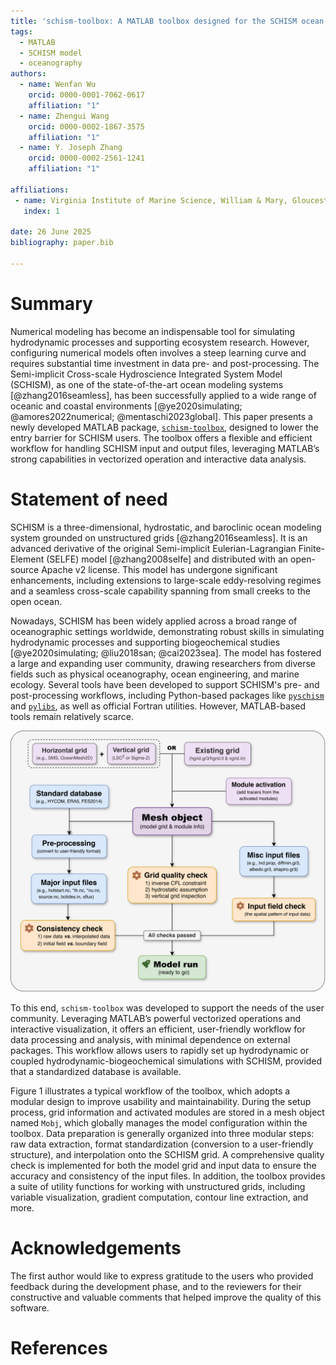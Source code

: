 ```yaml
---
title: 'schism-toolbox: A MATLAB toolbox designed for the SCHISM ocean model'
tags:
  - MATLAB
  - SCHISM model
  - oceanography
authors:
  - name: Wenfan Wu
    orcid: 0000-0001-7062-0617
    affiliation: "1"
  - name: Zhengui Wang
    orcid: 0000-0002-1867-3575
    affiliation: "1"
  - name: Y. Joseph Zhang
    orcid: 0000-0002-2561-1241
    affiliation: "1"

affiliations:
 - name: Virginia Institute of Marine Science, William & Mary, Gloucester Point, VA 23062, USA.
   index: 1

date: 26 June 2025
bibliography: paper.bib

---
```


# Summary

Numerical modeling has become an indispensable tool for simulating hydrodynamic processes and supporting ecosystem research. However, configuring numerical models often involves a steep learning curve and requires substantial time investment in data pre- and post-processing. The Semi-implicit Cross-scale Hydroscience Integrated System Model (SCHISM), as one of the state-of-the-art ocean modeling systems [@zhang2016seamless], has been successfully applied to a wide range of oceanic and coastal environments [@ye2020simulating; @amores2022numerical; @mentaschi2023global]. This paper presents a newly developed MATLAB package, [`schism-toolbox`](https://github.com/wenfanwu/schism-toolbox), designed to lower the entry barrier for SCHISM users. The toolbox offers a flexible and efficient workflow for handling SCHISM input and output files, leveraging MATLAB’s strong capabilities in vectorized operation and interactive data analysis.

# Statement of need

SCHISM is a three-dimensional, hydrostatic, and baroclinic ocean modeling system grounded on unstructured grids [@zhang2016seamless]. It is an advanced derivative of the original Semi-implicit Eulerian-Lagrangian Finite-Element (SELFE) model [@zhang2008selfe] and distributed with an open-source Apache v2 license. This model has undergone significant enhancements, including extensions to large-scale eddy-resolving regimes and a seamless cross-scale capability spanning from small creeks to the open ocean. 

Nowadays, SCHISM has been widely applied across a broad range of oceanographic settings worldwide, demonstrating robust skills in simulating hydrodynamic processes and supporting biogeochemical studies [@ye2020simulating; @liu2018san; @cai2023sea]. The model has fostered a large and expanding user community, drawing researchers from diverse fields such as physical oceanography, ocean engineering, and marine ecology. Several tools have been developed to support SCHISM's pre- and post-processing workflows, including Python-based packages like [`pyschism`](https://github.com/schism-dev/pyschism) and [`pylibs`](https://github.com/wzhengui/pylibs), as well as official Fortran utilities. However, MATLAB-based tools remain relatively scarce.

![Typical workflow to prepare SCHISM input files based on the toolbox](workflow.png)

To this end, `schism-toolbox` was developed to support the needs of the user community. Leveraging MATLAB’s powerful vectorized operations and interactive visualization, it offers an efficient, user-friendly workflow for data processing and analysis, with minimal dependence on external packages. This workflow allows users to rapidly set up hydrodynamic or coupled hydrodynamic-biogeochemical simulations with SCHISM, provided that a standardized database is available.

Figure 1 illustrates a typical workflow of the toolbox, which adopts a modular design to improve usability and maintainability. During the setup process, grid information and activated modules are stored in a mesh object named `Mobj`, which globally manages the model configuration within the toolbox. Data preparation is generally organized into three modular steps: raw data extraction, format standardization (conversion to a user-friendly structure), and interpolation onto the SCHISM grid. A comprehensive quality check is implemented for both the model grid and input data to ensure the accuracy and consistency of the input files. In addition, the toolbox provides a suite of utility functions for working with unstructured grids, including variable visualization, gradient computation, contour line extraction, and more.

# Acknowledgements

The first author would like to express gratitude to the users who provided feedback during the development phase, and to the reviewers for their constructive and valuable comments that helped improve the quality of this software.

# References